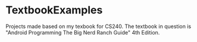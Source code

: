# TextbookExamples
Projects made based on my texbook for CS240. The textbook in question is "Android Programming The Big Nerd Ranch Guide" 4th Edition.
